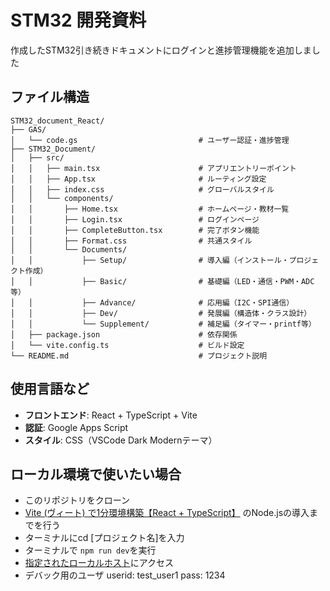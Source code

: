 # STM32 開発資料

作成したSTM32引き続きドキュメントにログインと進捗管理機能を追加しました

## ファイル構造

```
STM32_document_React/
├── GAS/
│   └── code.gs                           # ユーザー認証・進捗管理
├── STM32_Document/
│   ├── src/
│   │   ├── main.tsx                      # アプリエントリーポイント
│   │   ├── App.tsx                       # ルーティング設定
│   │   ├── index.css                     # グローバルスタイル
│   │   └── components/
│   │       ├── Home.tsx                  # ホームページ・教材一覧
│   │       ├── Login.tsx                 # ログインページ
│   │       ├── CompleteButton.tsx        # 完了ボタン機能
│   │       ├── Format.css                # 共通スタイル
│   │       └── Documents/
│   │           ├── Setup/                # 導入編（インストール・プロジェクト作成）
│   │           ├── Basic/                # 基礎編（LED・通信・PWM・ADC等）
│   │           ├── Advance/              # 応用編（I2C・SPI通信）
│   │           ├── Dev/                  # 発展編（構造体・クラス設計）
│   │           └── Supplement/           # 補足編（タイマー・printf等）
│   ├── package.json                      # 依存関係
│   └── vite.config.ts                    # ビルド設定
└── README.md                             # プロジェクト説明
```

## 使用言語など

- **フロントエンド**: React + TypeScript + Vite
- **認証**: Google Apps Script
- **スタイル**: CSS（VSCode Dark Modernテーマ）

## ローカル環境で使いたい場合

- このリポジトリをクローン
- [Vite (ヴィート) で1分環境構築【React + TypeScript】](https://zenn.dev/reasemi/articles/6869cebde469aa) のNode.jsの導入までを行う
- ターミナルにcd [プロジェクト名]を入力
- ターミナルで ```npm run dev```を実行
- [指定されたローカルホスト](http://localhost:5173/)にアクセス
- デバック用のユーザ userid: test_user1 pass: 1234
